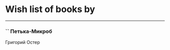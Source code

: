 # Wish list of books by [](https://www.facebook.com/profile.php?id=2429115410558517)
---

### `` Петька-Микроб
Григорий Остер

